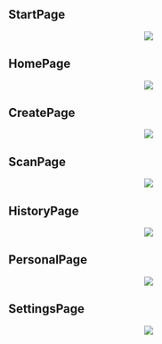 <!DOCTYPE html>
<html lang="en">
<head>
<meta charset="UTF-8">
<meta name="viewport" content="width=device-width, initial-scale=1.0">
</head>
<body>
    <div style="display: flex; flex-direction: column; text-align: start;">
        <h2>StartPage</h2> 
        <img src="./lib/assets/img/start.png" style="margin: 0 auto;">
        <h2>HomePage</h2>
        <img src="./lib/assets/img/home.png" style="margin: 0 auto;">
        <h2>CreatePage</h2>
        <img src="./lib/assets/img/create.png" style="margin: 0 auto;">
        <h2>ScanPage</h2>
        <img src="./lib/assets/img/scan.png" style="margin: 0 auto;">
        <h2>HistoryPage</h2>
        <img src="./lib/assets/img/history.png" style="margin: 0 auto;">
        <h2>PersonalPage</h2>
        <img src="./lib/assets/img/personal.png" style="margin: 0 auto;">
        <h2>SettingsPage</h2>
        <img src="./lib/assets/img/settings.png" style="margin: 0 auto;">
    </div>
</body>
</html>
